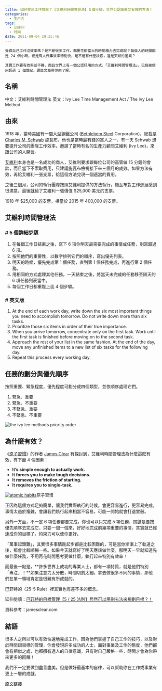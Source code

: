 ```yaml
---
title: 如何提高工作效率？【艾維利時間管理法】５個步驟，世界公認簡單又有效的方法！
categories:
  - 生产力
tags:
  - 艾維利
  - 时间
date: 2021-09-04 19:25:46
---
```


```
覺得自己工作沒效率嗎？是不是很多工作，都要花相當大的時間精力去完成呢？每個人的時間都是 24 個小時，總是有人做事效率特別快，是不是有什麼訣竅，還是天賦的差異？

其實工作要有效率並不難，而且世界上有一個公認好用的方式，「艾維利時間管理法」，已經被使用超過 1 個世紀。這篇文章帶你來了解。
```

## **名稱**

中文：艾維利時間管理法
英文：Ivy Lee Time Management Act / The Ivy Lee Method



## **由來**

1918 年，當時美國有一間大型鋼鐵公司 ([Bethlehem Steel](https://en.wikipedia.org/wiki/Bethlehem_Steel) Corporation)，總裁是 [Charles M. Schwab](https://en.wikipedia.org/wiki/Charles_M._Schwab) 施瓦布，他也是當時最有錢的富人之一。有一天 Schwab 想要提升公司的團隊工作效率，邀請了當時有名的生產力顧問艾維利 (Ivy Lee)，來跟公司的人開會。

[艾維利](https://en.wikipedia.org/wiki/Ivy_Lee)本身也是一名成功的商人，艾維利要求跟每位公司的高管做 15 分鐘的會談，而且當下不索取費用，只建議施瓦布檢視接下來三個月的成效。如果方法有效，再給艾維利一張支票，給這個方法兌現一個適當的費用。

之後三個月，公司的執行團隊按照艾維利提供的方法執行，施瓦布對工作進展感到很滿意，最後就給了艾維利一張價值 $25,000 美元的支票。

1918 年 $25,000 的支票，相當於 2015 年 400,000 的支票。



## **艾維利時間管理法**

### # 5 個詳細步驟

1. 在每個工作日結束之後，寫下 6 項你明天最需要完成的事情或任務，別寫超過 6 項。
2. 按照他們的重要性，以數字排列它們的順序，寫出優先列表。
3. 明天的時候，優先完成第 1 個任務，直到第 1 個任務完成，再進行第 2 個任務。
4. 用相同的方式處理其他任務。一天結束之後，將當天未完成的任務移至隔天的 6 項任務列表當中。
5. 每個工作日都重複上面 4 個步驟。



### # 英文版

1. At the end of each work day, write down the six most important things you need to accomplish tomorrow. Do not write down more than six tasks.
2. Prioritize those six items in order of their true importance.
3. When you arrive tomorrow, concentrate only on the first task. Work until the first task is finished before moving on to the second task.
4. Approach the rest of your list in the same fashion. At the end of the day, move any unfinished items to a new list of six tasks for the following day.
5. Repeat this process every working day.



## **任務的劃分與優先順序**

按照重要、緊急程度，優先程度可劃分成四個類型，並依順序處理它們。

1. 緊急、重要
2. 緊急、不重要
3. 不緊急、重要
4. 不緊急、不重要

![the ivy lee methods priority order](https://i0.wp.com/digitalyoming.com/wp-content/uploads/2020/04/the-ivy-lee-methods-priority-order.png?resize=779%2C438&ssl=1)





## **為什麼有效？**

《[原子習慣](https://digitalyoming.com/atomic-habits-shopee-affiliate-links)》的作者 [James Clear](https://jamesclear.com/) 有探討到，艾維利時間管理法為什麼這麼有效，有下面 4 個因素：

- **It’s simple enough to actually work.**
- **It forces you to make tough decisions.**
- **It removes the friction of starting.**
- **It requires you to single-task.**

[![atomic habits](https://i2.wp.com/digitalyoming.com/wp-content/uploads/2020/04/atomic-habits.jpg?resize=348%2C348&ssl=1)](https://digitalyoming.com/atomic-habits-shopee-affiliate-links)原子習慣



正因為這個方式足夠簡單，讓我們實際執行的時候，會更容易進行，更容易完成。
事情太過於複雜，會讓我們執行起來相當不容易，可能一開始就會打退堂鼓。

另外一方面，不一定 6 項任務都要完成，你也可以只完成 5 項任務，關鍵是要按優先順序去完成它，只要一個一個來，好好地完成前幾項重要的事情，其實就已經達成你的目標了。約束力可以使你更好。

「萬事起頭難」，其實很多事情剛起步都是比較困難的，可是當你漸漸上了軌道之後，都會比較順暢一些。如果今天就寫好了明天應該做什麼，那明天一早就知道先做什麼任務，不用再花時間思考要做什麼，執行起來特別有效率！

而最後一點是，**許多世界上成功的專業人士，都有一項特質，就是他們特別「專注」！**如果注意力太分散，時間切割太細，拿去做很多不同的事情，那他們在單一領域肯定是很難有所成就的。

巴菲特的〈25-5 Rule〉裡其實也有差不多的概念。

延伸閱讀：[巴菲特的目標管理【5 / 25 法則】居然可以用刪去法來規劃目標？！](https://digitalyoming.com/warren-buffett-5-25-rule/)

資料參考：jamesclear.com



## **結語**

很多人之所以可以有效快速地完成工作，因為他們掌握了自己工作的技巧，以及對於時間跟目標的管理，你會發現許多成功的人士，面對事業及工作的態度，他們都會有相似之處，也都擁有過人的自律意識，只有對自己嚴格一些，時間才會為你帶來更多的回饋！

我們不一定要做到盡善盡美，但是做好最基本的自律，可以幫助你在工作或事業有更上一層的成就。



[原文链接](https://digitalyoming.com/how-to-improve-work-efficiency-by-using-the-ivy-lee-method/)

